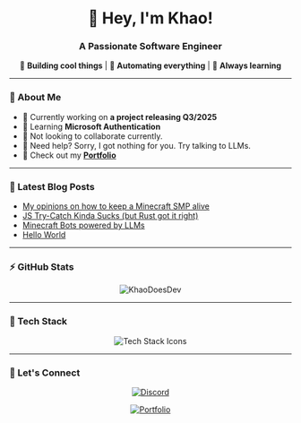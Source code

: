 <h1 align="center">👋 Hey, I'm Khao!</h1>
<h3 align="center">A Passionate Software Engineer</h3>

<p align="center">
  🚀 <strong>Building cool things</strong> | 🤖 <strong>Automating everything</strong> | 🌱 <strong>Always learning</strong>
</p>

---

### 🌟 About Me

- 🔭 Currently working on **a project releasing Q3/2025**
- 🌱 Learning **Microsoft Authentication**
- 👯 Not looking to collaborate currently.
- 🤝 Need help? Sorry, I got nothing for you. Try talking to LLMs.
- 📂 Check out my **[Portfolio](https://www.khaodoes.dev/)**

---

### 📝 Latest Blog Posts
<!-- BLOG-POST-LIST:START -->
- [My opinions on how to keep a Minecraft SMP alive](https://www.khaodoes.dev/blog/how-to-properly-keep-a-smp-alive)
- [JS Try-Catch Kinda Sucks &lpar;but Rust got it right&rpar;](https://www.khaodoes.dev/blog/javascript-try-catch-kinda-sucks)
- [Minecraft Bots powered by LLMs](https://www.khaodoes.dev/blog/minecraft-bots-powered-by-llms)
- [Hello World](https://www.khaodoes.dev/blog/hello-world)
<!-- BLOG-POST-LIST:END -->

---

### ⚡ GitHub Stats

<p align="center">
  <img src="https://github-readme-stats.vercel.app/api?username=KhaoDoesDev&theme=dark&show_icons=true&locale=en" alt="KhaoDoesDev" />
</p>

---

### 🚀 Tech Stack

<p align="center">
  <img src="https://skillicons.dev/icons?i=js,ts,react,python,nodejs,docker,html,css,git,github,linux,java,kotlin,express,mongodb,postgres,redis,tailwind,figma,flutter,nestjs,typescript,cloudflare,aws,azure,vscode" alt="Tech Stack Icons" />
</p>

---

### 💬 Let's Connect

<p align="center">
  <a href="https://discord.com/users/624819246177845270">
    <img src="https://img.shields.io/badge/Discord-%23000000.svg?style=for-the-badge&logo=discord&logoColor=white" alt="Discord"/>
  </a>
</p>

<p align="center">
  <a href="https://www.khaodoes.dev/">
    <img src="https://img.shields.io/badge/Portfolio-%23000000.svg?style=for-the-badge&logo=firefox&logoColor=white" alt="Portfolio"/>
  </a>
</p>
